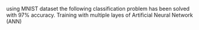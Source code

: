using MNIST dataset the following classification problem has been solved with 97% accuracy. Training with multiple layes of Artificial Neural Network (ANN) 

